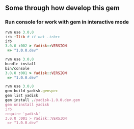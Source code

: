 ## Some through how develop this gem

### Run console for work with gem in interactive mode

```ruby
rvm use 3.0.0
irb -Ilib # if not .irbrc
irb
3.0.0 :002 > Yadisk::VERSION
 => "1.0.0.dev"
```


```ruby
rvm use 3.0.0
bundle install
bin/console
3.0.0 :001 > Yadisk::VERSION
 => "1.0.0.dev"
```


```ruby
rvm use 3.0.0
gem build yadisk.gemspec
gem list yadisk
gem install ./yadisk-1.0.0.dev.gem
gem uninstall yadisk
irb
require 'yadisk'
3.0.0 :001 > Yadisk::VERSION
 => "1.0.0.dev"
```
